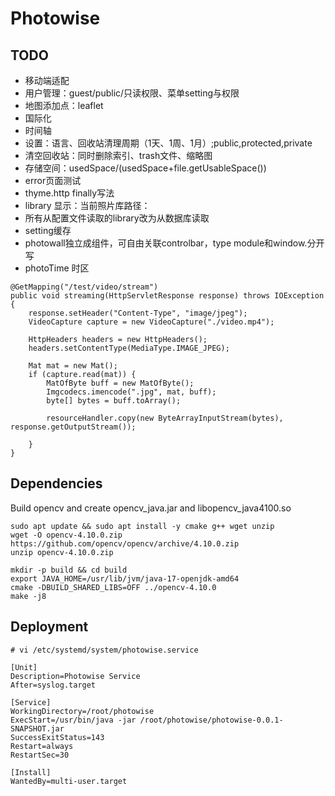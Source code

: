 # Photowise

## TODO
- 移动端适配
- 用户管理：guest/public/只读权限、菜单setting与权限
- 地图添加点：leaflet
- 国际化
- 时间轴
- 设置：语言、回收站清理周期（1天、1周、1月）;public,protected,private
- 清空回收站：同时删除索引、trash文件、缩略图
- 存储空间：usedSpace/(usedSpace+file.getUsableSpace())
- error页面测试
- thyme.http finally写法
- library 显示：当前照片库路径：
- 所有从配置文件读取的library改为从数据库读取
- setting缓存
- photowall独立成组件，可自由关联controlbar，type module和window.分开写
- photoTime 时区

```
@GetMapping("/test/video/stream")
public void streaming(HttpServletResponse response) throws IOException {
    response.setHeader("Content-Type", "image/jpeg");
    VideoCapture capture = new VideoCapture("./video.mp4");

    HttpHeaders headers = new HttpHeaders();
    headers.setContentType(MediaType.IMAGE_JPEG);

    Mat mat = new Mat();
    if (capture.read(mat)) {
        MatOfByte buff = new MatOfByte();
        Imgcodecs.imencode(".jpg", mat, buff);
        byte[] bytes = buff.toArray();

        resourceHandler.copy(new ByteArrayInputStream(bytes), response.getOutputStream());

    }
}
```

## Dependencies

Build opencv and create opencv_java.jar and libopencv_java4100.so
```
sudo apt update && sudo apt install -y cmake g++ wget unzip
wget -O opencv-4.10.0.zip https://github.com/opencv/opencv/archive/4.10.0.zip
unzip opencv-4.10.0.zip

mkdir -p build && cd build
export JAVA_HOME=/usr/lib/jvm/java-17-openjdk-amd64
cmake -DBUILD_SHARED_LIBS=OFF ../opencv-4.10.0
make -j8
```

## Deployment

```
# vi /etc/systemd/system/photowise.service

[Unit]
Description=Photowise Service
After=syslog.target

[Service]
WorkingDirectory=/root/photowise
ExecStart=/usr/bin/java -jar /root/photowise/photowise-0.0.1-SNAPSHOT.jar
SuccessExitStatus=143
Restart=always
RestartSec=30

[Install]
WantedBy=multi-user.target
```